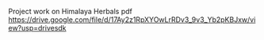 Project work on Himalaya Herbals pdf
https://drive.google.com/file/d/17Ay2z1RpXYOwLrRDv3_9v3_Yb2pKBJxw/view?usp=drivesdk

